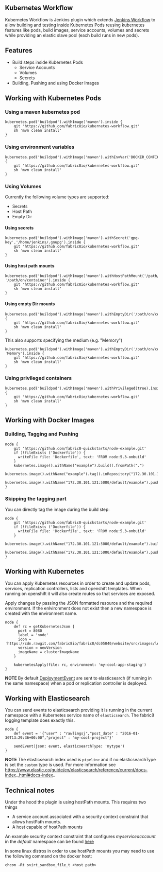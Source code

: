 Kubernetes Workflow
-------------------

Kubernetes Workflow is Jenkins plugin which extends [Jenkins Workflow](https://github.com/jenkinsci/workflow-plugin) to allow building and testing inside Kubernetes Pods reusing kubernetes features like pods, build images, service accounts, volumes and secrets while providing an elastic slave pool (each build runs in new pods).

## Features
- Build steps inside Kubernetes Pods
    - Service Accounts
    - Volumes
    - Secrets
- Building, Pushing and using Docker Images


## Working with Kubernetes Pods

### Using a maven kubernetes pod

    kubernetes.pod('buildpod').withImage('maven').inside {      
        git 'https://github.com/fabric8io/kubernetes-workflow.git'
        sh 'mvn clean install'
    }    
    
### Using environment variables

    kubernetes.pod('buildpod').withImage('maven').withEnvVar('DOCKER_CONFIG','/home/jenkins/.docker/').inside {      
        git 'https://github.com/fabric8io/kubernetes-workflow.git'
        sh 'mvn clean install'
    }    
     
### Using Volumes

Currently the following volume types are supported:
       
- Secrets
- Host Path
- Empty Dir
        
#### Using secrets

    kubernetes.pod('buildpod').withImage('maven').withSecret('gpg-key','/home/jenkins/.gnupg').inside {      
        git 'https://github.com/fabric8io/kubernetes-workflow.git'
        sh 'mvn clean install'
    }    

#### Using host path mounts
    
    kubernetes.pod('buildpod').withImage('maven').withHostPathMount('/path/on/host', '/path/on/container').inside {      
        git 'https://github.com/fabric8io/kubernetes-workflow.git'
        sh 'mvn clean install'
    }  
      
#### Using empty Dir mounts
    
    kubernetes.pod('buildpod').withImage('maven').withEmptyDir('/path/on/container').inside {      
        git 'https://github.com/fabric8io/kubernetes-workflow.git'
        sh 'mvn clean install'
    }     
         
This also supports specifying the medium (e.g. "Memory")

         
    kubernetes.pod('buildpod').withImage('maven').withEmptyDir('/path/on/container', 'Memory').inside {      
        git 'https://github.com/fabric8io/kubernetes-workflow.git'
        sh 'mvn clean install'
    }                
    
### Using privileged containers

    kubernetes.pod('buildpod').withImage('maven').withPrivileged(true).inside {      
        git 'https://github.com/fabric8io/kubernetes-workflow.git'
        sh 'mvn clean install'
    }   
    
## Working with Docker Images

### Building, Tagging and Pushing

    node {
        git 'https://github.com/fabric8-quickstarts/node-example.git'
        if (!fileExists ('Dockerfile')) {
          writeFile file: 'Dockerfile', text: 'FROM node:5.3-onbuild'
        }
        kubernetes.image().withName("example").build().fromPath(".")
        kubernetes.image().withName("example").tag().inRepository("172.30.101.121:5000/default/example").withTag("1.0")
        kubernetes.image().withName("172.30.101.121:5000/default/example").push().withTag("1.0").toRegistry()
    } 
    
### Skipping the tagging part
    
You can directly tag the image during the build step:

    node {
        git 'https://github.com/fabric8-quickstarts/node-example.git'
        if (!fileExists ('Dockerfile')) {
          writeFile file: 'Dockerfile', text: 'FROM node:5.3-onbuild'
        }
        kubernetes.image().withName("172.30.101.121:5000/default/example").build().fromPath(".")
        kubernetes.image().withName("172.30.101.121:5000/default/example").push().toRegistry()
    } 

## Working with Kubernetes

You can apply Kubernetes resources in order to create and update pods, services, replication controllers, lists and openshift templates.  When running on openshift it will also create routes so that services are exposed.

Apply changes by passing the JSON formatted resource and the required environment.  If the enlvironment does not exist then a new namespace is created with the environment name.


    node {
        def rc = getKubernetesJson {
          port = 8080
          label = 'node'
          icon = 'https://cdn.rawgit.com/fabric8io/fabric8/dc05040/website/src/images/logos/nodejs.svg'
          version = newVersion
          imageName = clusterImageName
        }

        kubernetesApply(file: rc, environment: 'my-cool-app-staging')
    }

__NOTE__ By default [DeploymentEvent](https://github.com/fabric8io/kubernetes-workflow/blob/master/src/main/java/io/fabric8/kubernetes/workflow/elasticsearch/DeploymentEvent.java) are sent to elasticsearch (if running in the same namespace) when a pod or replication controller is deployed.


## Working with Elasticsearch

You can send events to elasticsearch providing it is running in the current namespace with a Kubernetes service name of `elasticsearch`.  The fabric8 logging template does exactly this.


    node {
        def event = '{"user" : "rawlingsj","post_date" : "2016-01-30T13:29:36+00:00","project" : "my-cool-project"}'

        sendEvent(json: event, elasticsearchType: 'mytype')
    }

__NOTE__ The elasticsearch index used is `pipeline` and if no elasticsearchType is set the `custom` type is used.  For more information see https://www.elastic.co/guide/en/elasticsearch/reference/current/docs-index_.html#docs-index_

## Technical notes

Under the hood the plugin is using hostPath mounts. This requires two things

- A service account associated with a security context constraint that allows hostPath mounts.
- A host capable of hostPath mounts

An example security context constraint that configures *myserviceacccount* in the *default* namespace can be found [here](docs/scc-example.json)

In some linux distros in order to use hostPath mounts you may need to use the following command on the docker host:

    chcon -Rt svirt_sandbox_file_t <host path>
